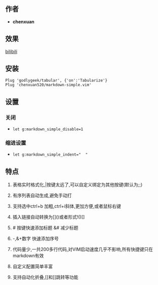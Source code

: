 ## 作者

- **chenxuan**

## 效果

[bilibili](https://www.bilibili.com/video/BV1cv4y1Q7hz)

## 安装

```
Plug 'godlygeek/tabular', {'on':'Tabularize'}
Plug 'chenxuan520/markdown-simple.vim'
```

## 设置

### 关闭

- `let g:markdown_simple_disable=1`

### 缩进设置

- `let g:markdown_simple_indent="  "`

## 特点

1. 表格实时格式化,|按键太远了,可以自定义绑定为其他按键(默认为;;)

2. 有序列表自动生成,避免手动打

3. 支持选中ctrl+b 加粗,ctrl+i斜体,更加方便,或者鼠标右键

4. 插入链接自动转换为\[]()或者形式\!()[]

5. \# 按键快速添加标题 &# 减少标题

6. \-,&+数字 快速添加序号

7. 代码量少,一共200多行代码,对VIM启动速度几乎不影响,所有快捷键只在markdown有效

8. 自定义配置简单丰富

9. 支持自动化折叠,\[\[和\]\]跳转等功能
